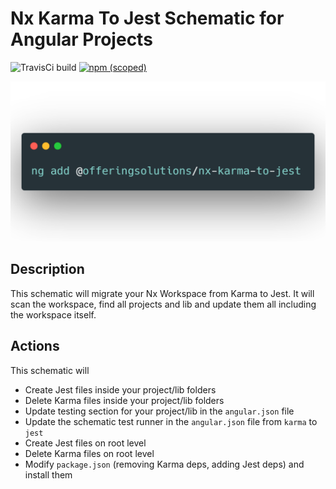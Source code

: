 # Nx Karma To Jest Schematic for Angular Projects

![TravisCi build](https://travis-ci.org/FabianGosebrink/nx-karma-to-jest.svg?branch=master 'Travis CI Build')
[![npm (scoped)](https://img.shields.io/npm/v/@offeringsolutions/nx-karma-to-jest.svg)](https://www.npmjs.com/package/@offeringsolutions/nx-karma-to-jest)

![commandline usage](.github/ng-cmd.png 'Commandline usage')

## Description

This schematic will migrate your Nx Workspace from Karma to Jest. It will scan the workspace, find all projects and lib and update them all including the workspace itself.

## Actions

This schematic will

- Create Jest files inside your project/lib folders
- Delete Karma files inside your project/lib folders
- Update testing section for your project/lib in the `angular.json` file
- Update the schematic test runner in the `angular.json` file from `karma` to `jest`
- Create Jest files on root level
- Delete Karma files on root level
- Modify `package.json` (removing Karma deps, adding Jest deps) and install them

